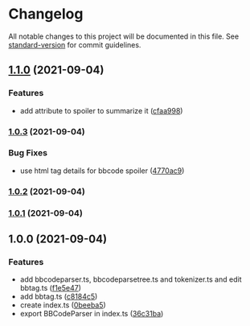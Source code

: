 # Changelog

All notable changes to this project will be documented in this file. See [standard-version](https://github.com/conventional-changelog/standard-version) for commit guidelines.

## [1.1.0](https://github.com/Panzer1119/bbcode-parser/compare/v1.0.3...v1.1.0) (2021-09-04)


### Features

* add attribute to spoiler to summarize it ([cfaa998](https://github.com/Panzer1119/bbcode-parser/commit/cfaa998af27c899c5b180a8589820c73c58e2127))

### [1.0.3](https://github.com/Panzer1119/bbcode-parser/compare/v1.0.2...v1.0.3) (2021-09-04)


### Bug Fixes

* use html tag details for bbcode spoiler ([4770ac9](https://github.com/Panzer1119/bbcode-parser/commit/4770ac977039e8fb91178f85f185b60d52c4fa04))

### [1.0.2](https://github.com/Panzer1119/bbcode-parser/compare/v1.0.1...v1.0.2) (2021-09-04)

### [1.0.1](https://github.com/Panzer1119/bbcode-parser/compare/v1.0.0...v1.0.1) (2021-09-04)

## 1.0.0 (2021-09-04)


### Features

* add bbcodeparser.ts, bbcodeparsetree.ts and tokenizer.ts and edit bbtag.ts ([f1e5e47](https://github.com/Panzer1119/bbcode-parser/commit/f1e5e471543f3c06a090c072e16137855b5e5684))
* add bbtag.ts ([c8184c5](https://github.com/Panzer1119/bbcode-parser/commit/c8184c5dd32c0318eec966b9962c613e99ac7ab3))
* create index.ts ([0beeba5](https://github.com/Panzer1119/bbcode-parser/commit/0beeba5021f0a2299c7040ea7aaf2e603c032197))
* export BBCodeParser in index.ts ([36c31ba](https://github.com/Panzer1119/bbcode-parser/commit/36c31bafbbe174a4e8598465685822a915c6955e))
